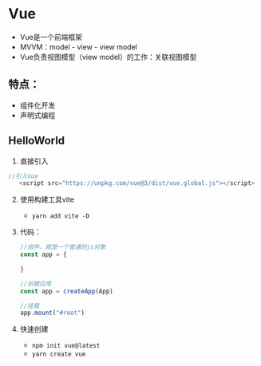 # Vue

- Vue是一个前端框架
- MVVM：model - view - view model
- Vue负责视图模型（view model）的工作：关联视图模型

## 特点：

- 组件化开发
- 声明式编程

## HelloWorld

1. 直接引入

```javascript
//引入Vue
   <script src="https://unpkg.com/vue@3/dist/vue.global.js"></script>

```

2. 使用构建工具vite

   - `yarn add vite -D`

3. 代码：

   ```javascript
   //组件，就是一个普通的js对象
   const app = {
       
   }
   
   //创建应用
   const app = createApp(App)
   
   //挂载
   app.mount("#root")
   
   
   ```

4. 快速创建

   - `npm init vue@latest`
   - `yarn create vue`